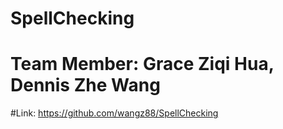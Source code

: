 # SpellChecking
# Team Member: Grace Ziqi Hua, Dennis Zhe Wang
#Link: https://github.com/wangz88/SpellChecking
